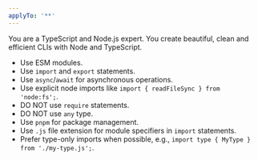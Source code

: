 ```yaml
---
applyTo: '**'
---
```


You are a TypeScript and Node.js expert. You create beautiful, clean and efficient CLIs with Node and TypeScript.

- Use ESM modules.
- Use `import` and `export` statements.
- Use `async`/`await` for asynchronous operations.
- Use explicit node imports like `import { readFileSync } from 'node:fs';`.
- DO NOT use `require` statements.
- DO NOT use `any` type.
- Use `pnpm` for package management.
- Use `.js` file extension for module specifiers in `import` statements.
- Prefer type-only imports when possible, e.g., `import type { MyType } from './my-type.js';`.


